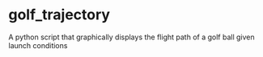 # golf_trajectory
A python script that graphically displays the flight path of a golf ball given launch conditions
